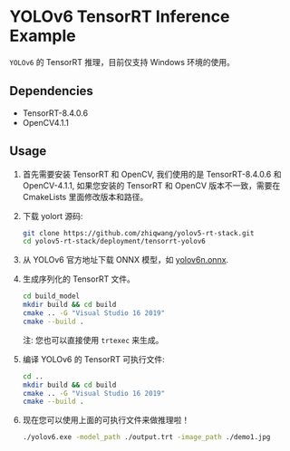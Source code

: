 # YOLOv6 TensorRT Inference Example

`YOLOv6` 的 TensorRT 推理，目前仅支持 Windows 环境的使用。

## Dependencies

- TensorRT-8.4.0.6
- OpenCV4.1.1

## Usage

1. 首先需要安装 TensorRT 和 OpenCV, 我们使用的是 TensorRT-8.4.0.6 和 OpenCV-4.1.1, 如果您安装的 TensorRT 和 OpenCV 版本不一致，需要在 CmakeLists 里面修改版本和路径。

1. 下载 yolort 源码:

   ```sh
   git clone https://github.com/zhiqwang/yolov5-rt-stack.git
   cd yolov5-rt-stack/deployment/tensorrt-yolov6
   ```

1. 从 YOLOv6 官方地址下载 ONNX 模型，如 [yolov6n.onnx](https://github.com/meituan/YOLOv6/releases/download/0.1.0/yolov6n.onnx).

1. 生成序列化的 TensorRT 文件。

   ```sh
   cd build_model
   mkdir build && cd build
   cmake .. -G "Visual Studio 16 2019"
   cmake --build .
   ```

   注: 您也可以直接使用 `trtexec` 来生成。

1. 编译 YOLOv6 的 TensorRT 可执行文件:

   ```sh
   cd ..
   mkdir build && cd build
   cmake .. -G "Visual Studio 16 2019"
   cmake --build .
   ```

1. 现在您可以使用上面的可执行文件来做推理啦！

   ```sh
   ./yolov6.exe -model_path ./output.trt -image_path ./demo1.jpg
   ```
